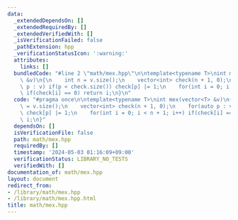 ```yaml
---
data:
  _extendedDependsOn: []
  _extendedRequiredBy: []
  _extendedVerifiedWith: []
  _isVerificationFailed: false
  _pathExtension: hpp
  _verificationStatusIcon: ':warning:'
  attributes:
    links: []
  bundledCode: "#line 2 \"math/mex.hpp\"\n\ntemplate<typename T>\nint mex(vector<T>\
    \ &v)\n{\n    int n = v.size();\n    vector<int> check(n + 1, 0);\n    for(auto\
    \ p : v) if(p < check.size()) check[p] |= 1;\n    for(int i = 0; i < n + 1; i++)\
    \ if(check[i] == 0) return i;\n}\n"
  code: "#pragma once\n\ntemplate<typename T>\nint mex(vector<T> &v)\n{\n    int n\
    \ = v.size();\n    vector<int> check(n + 1, 0);\n    for(auto p : v) if(p < check.size())\
    \ check[p] |= 1;\n    for(int i = 0; i < n + 1; i++) if(check[i] == 0) return\
    \ i;\n}"
  dependsOn: []
  isVerificationFile: false
  path: math/mex.hpp
  requiredBy: []
  timestamp: '2024-05-03 01:16:09+09:00'
  verificationStatus: LIBRARY_NO_TESTS
  verifiedWith: []
documentation_of: math/mex.hpp
layout: document
redirect_from:
- /library/math/mex.hpp
- /library/math/mex.hpp.html
title: math/mex.hpp
---
```

